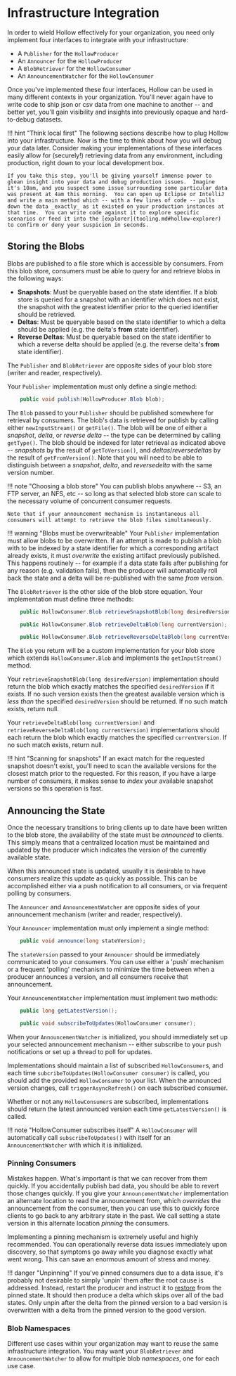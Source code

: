 # Infrastructure Integration

In order to wield Hollow effectively for your organization, you need only implement four interfaces to integrate with your infrastructure:

* A `Publisher` for the `HollowProducer`
* An `Announcer` for the `HollowProducer`
* A `BlobRetriever` for the `HollowConsumer`
* An `AnnouncementWatcher` for the `HollowConsumer`

Once you've implemented these four interfaces, Hollow can be used in many different contexts in your organization.  You'll never again have to write code to ship json or csv data from one machine to another -- and better yet, you'll gain visibility and insights into previously opaque and hard-to-debug datasets.

!!! hint "Think local first"
    The following sections describe how to plug Hollow into your infrastructure.  Now is the time to think about how you will debug your data later.  Consider making your implementations of these interfaces easily allow for (securely!) retrieving data from any environment, including production, right down to your local development box.

    If you take this step, you'll be giving yourself immense power to glean insight into your data and debug production issues.  Imagine it's 10am, and you suspect some issue surrounding some particular data was present at 4am this morning.  You can open up Eclipse or IntelliJ and write a main method which -- with a few lines of code -- pulls down the data _exactly_ as it existed on your production instances at that time.  You can write code against it to explore specific scenarios or feed it into the [explorer](tooling.md#hollow-explorer) to confirm or deny your suspicion in seconds.

## Storing the Blobs

Blobs are published to a file store which is accessible by consumers.  From this blob store, consumers must be able to query for and retrieve blobs in the following ways:

* __Snapshots__: Must be queryable based on the state identifier.  If a blob store is queried for a snapshot with an identifier which does not exist, the snapshot with the greatest identifier prior to the queried identifier should be retrieved.
* __Deltas__: Must be queryable based on the state identifier to which a delta should be applied (e.g. the delta's __from__ state identifier).
* __Reverse Deltas__: Must be queryable based on the state identifier to which a reverse delta should be applied (e.g. the reverse delta's __from__ state identifier).

The `Publisher` and `BlobRetriever` are opposite sides of your blob store (writer and reader, respectively).

Your `Publisher` implementation must only define a single method:

```java
    public void publish(HollowProducer.Blob blob);
```

The `Blob` passed to your `Publisher` should be published somewhere for retrieval by consumers.  The blob's data is retrieved for publish by calling either `newInputStream()` or `getFile()`.  The blob will be one of either a _snapshot_, _delta_, or _reverse delta_ -- the type can be determined by calling `getType()`.  The blob should be indexed for later retrieval as indicated above -- _snapshots_ by the result of `getToVersion()`, and _deltas_/_reversedeltas_ by the result of `getFromVersion()`.  Note that you will need to be able to distinguish between a _snapshot_, _delta_, and _reversedelta_ with the same version number.  

!!! note "Choosing a blob store"
    You can publish blobs anywhere -- S3, an FTP server, an NFS, etc -- so long as that selected blob store can scale to the necessary volume of concurrent consumer requests.  

    Note that if your announcement mechanism is instantaneous all consumers will attempt to retrieve the blob files simultaneously.

!!! warning "Blobs must be overwriteable"
    Your `Publisher` implementation must allow blobs to be overwritten.  If an attempt is made to publish a blob with to be indexed by a state identifier for which a corresponding artifact already exists, it must _overwrite_ the existing artifact previously published.  This happens routinely -- for example if a data state fails after publishing for any reason (e.g. validation fails), then the producer will automatically roll back the state and a delta will be re-published with the same _from_ version.

The `BlobRetriever` is the other side of the blob store equation.  Your implementation must define three methods:

```java
    public HollowConsumer.Blob retrieveSnapshotBlob(long desiredVersion);

    public HollowConsumer.Blob retrieveDeltaBlob(long currentVersion);

    public HollowConsumer.Blob retrieveReverseDeltaBlob(long currentVersion);
```

The `Blob` you return will be a custom implementation for your blob store which extends `HollowConsumer.Blob` and implements the `getInputStream()` method.  

Your `retrieveSnapshotBlob(long desiredVersion)` implementation should return the blob which exactly matches the specified `desiredVersion` if it exists.  If no such version exists then the greatest available version which is _less than_ the specified `desiredVersion` should be returned.  If no such match exists, return null.

Your `retrieveDeltaBlob(long currentVersion)` and `retrieveReverseDeltaBlob(long currentVersion)` implementations should each return the blob which exactly matches the specified `currentVersion`.  If no such match exists, return null.

!!! hint "Scanning for snapshots"
    If an exact match for the requested snapshot doesn't exist, you'll need to scan the available versions for the closest match prior to the requested.  For this reason, if you have a large number of consumers, it makes sense to _index_ your available snapshot versions so this operation is fast.


## Announcing the State

Once the necessary transitions to bring clients up to date have been written to the blob store, the availability of the state must be _announced_ to clients.  This simply means that a centralized location must be maintained and updated by the producer which indicates the version of the currently available state.  

When this announced state is updated, usually it is desirable to have consumers realize this update as quickly as possible.  This can be accomplished either via a push notification to all consumers, or via frequent polling by consumers.

The `Announcer` and `AnnouncementWatcher` are opposite sides of your announcement mechanism (writer and reader, respectively).

Your `Announcer` implementation must only implement a single method:

```java
    public void announce(long stateVersion);
```

The `stateVersion` passed to your `Announcer` should be immediately communicated to your consumers.  You can use either a 'push' mechanism or a frequent 'polling' mechanism to minimize the time between when a producer announces a version, and all consumers receive that announcement.

Your `AnnouncementWatcher` implementation must implement two methods:

```java
    public long getLatestVersion();

    public void subscribeToUpdates(HollowConsumer consumer);
```

When your `AnnouncementWatcher` is initialized, you should immediately set up your selected announcement mechanism -- either subscribe to your push notifications or set up a thread to poll for updates.  

Implementations should maintain a list of subscribed `HollowConsumer`s, and each time `subcribeToUpdates(HollowConsumer consumer)` is called, you should add the provided `HollowConsumer` to your list.  When the announced version changes, call `triggerAsyncRefresh()` on each subscribed consumer.

Whether or not any `HollowConsumer`s are subscribed, implementations should return the latest announced version each time `getLatestVersion()` is called.

!!! note "HollowConsumer subscribes itself"
    A `HollowConsumer` will automatically call `subscribeToUpdates()` with itself for an `AnnouncementWatcher` with which it is initialized.


### Pinning Consumers

Mistakes happen.  What's important is that we can recover from them quickly.  If you accidentally publish bad data, you should be able to revert those changes quickly.  If you give your `AnnouncementWatcher` implementation an alternate location to read the announcement from, which _overrides_ the announcement from the consumer, then you can use this to quickly force clients to go back to any arbitrary state in the past.  We call setting a state version in this alternate location _pinning_ the consumers.

Implementing a pinning mechanism is extremely useful and highly recommended.  You can operationally reverse data issues immediately upon discovery, so that symptoms go away while you diagnose exactly what went wrong.  This can save an enormous amount of stress and money.

!!! danger "Unpinning"
    If you've pinned consumers due to a data issue, it's probably not desirable to simply 'unpin' them after the root cause is addressed.  Instead, restart the producer and instruct it to [restore](#restoring-at-startup) from the pinned state.  It should then produce a delta which skips over all of the bad states.  Only unpin after the delta from the pinned version to a bad version is overwritten with a delta from the pinned version to the good version.


### Blob Namespaces

Different use cases within your organization may want to reuse the same infrastructure integration.  You may want your `BlobRetriever` and `AnnouncementWatcher` to allow for multiple blob _namespaces_, one for each use case.
